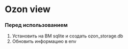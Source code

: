 # Ozon view

### Перед использованием
1. Установить на ВМ sqlite и создать ozon_storage.db
2. Обновить информацию в env
